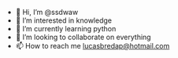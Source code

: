 - 👋 Hi, I’m @ssdwaw
- 👀 I’m interested in knowledge
- 🌱 I’m currently learning python
- 💞️ I’m looking to collaborate on everything
- 📫 How to reach me lucasbredap@hotmail.com

<!---
ssdwaw/ssdwaw is a ✨ special ✨ repository because its `README.md` (this file) appears on your GitHub profile.
You can click the Preview link to take a look at your changes.
--->
